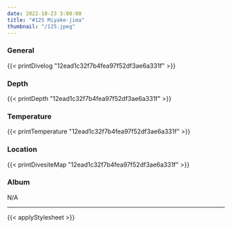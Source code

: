 ```yaml
---
date: 2022-10-23 3:00:00
title: "#125 Miyake-jima"
thumbnail: "/125.jpeg"
---
```


### General

{{< printDivelog "12ead1c32f7b4fea97f52df3ae6a331f" >}}

### Depth

{{< printDepth "12ead1c32f7b4fea97f52df3ae6a331f" >}}

### Temperature

{{< printTemperature "12ead1c32f7b4fea97f52df3ae6a331f" >}}

### Location

{{< printDivesiteMap "12ead1c32f7b4fea97f52df3ae6a331f" >}}

### Album

N/A

---

{{< applyStylesheet >}}
